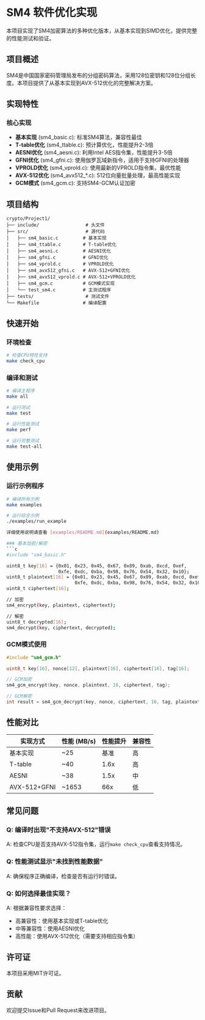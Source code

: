 # SM4 软件优化实现

本项目实现了SM4加密算法的多种优化版本，从基本实现到SIMD优化，提供完整的性能测试和验证。

## 项目概述

SM4是中国国家密码管理局发布的分组密码算法，采用128位密钥和128位分组长度。本项目提供了从基本实现到AVX-512优化的完整解决方案。

## 实现特性

### 核心实现
- **基本实现** (sm4_basic.c): 标准SM4算法，兼容性最佳
- **T-table优化** (sm4_ttable.c): 预计算优化，性能提升2-3倍
- **AESNI优化** (sm4_aesni.c): 利用Intel AES指令集，性能提升3-5倍
- **GFNI优化** (sm4_gfni.c): 使用伽罗瓦域新指令，适用于支持GFNI的处理器
- **VPROLD优化** (sm4_vprold.c): 使用最新的VPROLD指令集，最优性能
- **AVX-512优化** (sm4_avx512_*.c): 512位向量批量处理，最高性能实现
- **GCM模式** (sm4_gcm.c): 支持SM4-GCM认证加密

## 项目结构

```
crypto/Project1/
├── include/                 # 头文件
├── src/                     # 源代码
│   ├── sm4_basic.c         # 基本实现
│   ├── sm4_ttable.c        # T-table优化
│   ├── sm4_aesni.c         # AESNI优化
│   ├── sm4_gfni.c          # GFNI优化
│   ├── sm4_vprold.c        # VPROLD优化
│   ├── sm4_avx512_gfni.c   # AVX-512+GFNI优化
│   ├── sm4_avx512_vprold.c # AVX-512+VPROLD优化
│   ├── sm4_gcm.c           # GCM模式实现
│   └── test_sm4.c          # 主测试程序
├── tests/                   # 测试文件
└── Makefile                # 编译配置
```

## 快速开始

### 环境检查
```bash
# 检查CPU特性支持
make check_cpu
```

### 编译和测试
```bash
# 编译主程序
make all

# 运行测试
make test

# 运行性能测试
make perf

# 运行完整测试
make test-all
```

## 使用示例

### 运行示例程序
```bash
# 编译所有示例
make examples

# 运行综合示例
./examples/run_example

详细使用说明请查看 [examples/README.md](examples/README.md)

### 基本加密/解密
```c
#include "sm4_basic.h"

uint8_t key[16] = {0x01, 0x23, 0x45, 0x67, 0x89, 0xab, 0xcd, 0xef,
                   0xfe, 0xdc, 0xba, 0x98, 0x76, 0x54, 0x32, 0x10};
uint8_t plaintext[16] = {0x01, 0x23, 0x45, 0x67, 0x89, 0xab, 0xcd, 0xef,
                         0xfe, 0xdc, 0xba, 0x98, 0x76, 0x54, 0x32, 0x10};
uint8_t ciphertext[16];

// 加密
sm4_encrypt(key, plaintext, ciphertext);

// 解密
uint8_t decrypted[16];
sm4_decrypt(key, ciphertext, decrypted);
```

### GCM模式使用
```c
#include "sm4_gcm.h"

uint8_t key[16], nonce[12], plaintext[16], ciphertext[16], tag[16];

// GCM加密
sm4_gcm_encrypt(key, nonce, plaintext, 16, ciphertext, tag);

// GCM解密
int result = sm4_gcm_decrypt(key, nonce, ciphertext, 16, tag, plaintext);
```

## 性能对比

| 实现方式 | 性能 (MB/s) | 性能提升 | 兼容性 |
|---------|-------------|---------|--------|
| 基本实现 | ~25 | 基准 | 高 |
| T-table | ~40 | 1.6x | 高 |
| AESNI | ~38 | 1.5x | 中 |
| AVX-512+GFNI | ~1653 | 66x | 低 |

## 常见问题

### Q: 编译时出现"不支持AVX-512"错误
A: 检查CPU是否支持AVX-512指令集，运行`make check_cpu`查看支持情况。

### Q: 性能测试显示"未找到性能数据"
A: 确保程序正确编译，检查是否有运行时错误。

### Q: 如何选择最佳实现？
A: 根据兼容性要求选择：
- 高兼容性：使用基本实现或T-table优化
- 中等兼容性：使用AESNI优化
- 高性能：使用AVX-512优化（需要支持相应指令集）

## 许可证

本项目采用MIT许可证。

## 贡献

欢迎提交Issue和Pull Request来改进项目。 